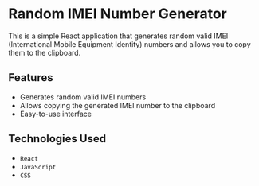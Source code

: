 # Random IMEI Number Generator

This is a simple React application that generates random valid IMEI (International Mobile Equipment Identity) numbers and allows you to copy them to the clipboard.

## Features

- Generates random valid IMEI numbers
- Allows copying the generated IMEI number to the clipboard
- Easy-to-use interface

## Technologies Used

- `React`
- `JavaScript`
- `CSS`
